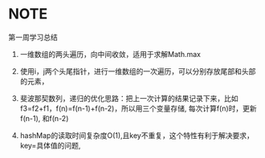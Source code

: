 # NOTE

  

第一周学习总结
1. 一维数组的两头遍历，向中间收敛，适用于求解Math.max

2. 使用i，j两个头尾指针，进行一维数组的一次遍历，可以分别存放尾部和头部的元素，

3. 斐波那契数列，递归的优化思路：把上一次计算的结果记录下来，比如f3=f2+f1，f(n)=f(n-1)+f(n-2)，所以用三个变量存储, 每次计算f(n)时，更新f(n-1), 和f(n-2)

4. hashMap的读取时间复杂度O(1),且key不重复，这个特性有利于解决要求，key=具体值的问题,